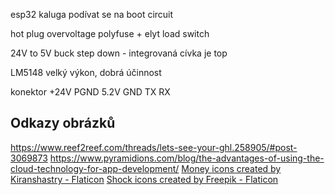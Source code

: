 esp32 kaluga
    podívat se na boot circuit

hot plug overvoltage
    polyfuse + elyt
    load switch

24V to 5V
    buck step down - integrovaná cívka je top

LM5148  velký výkon, dobrá účinnost


konektor
    +24V
    PGND
    5.2V
    GND
    TX
    RX


## Odkazy obrázků
https://www.reef2reef.com/threads/lets-see-your-ghl.258905/#post-3069873
https://www.pyramidions.com/blog/the-advantages-of-using-the-cloud-technology-for-app-development/
<a href="https://www.flaticon.com/free-icons/money" title="money icons">Money icons created by Kiranshastry - Flaticon</a>
<a href="https://www.flaticon.com/free-icons/shock" title="shock icons">Shock icons created by Freepik - Flaticon</a>
